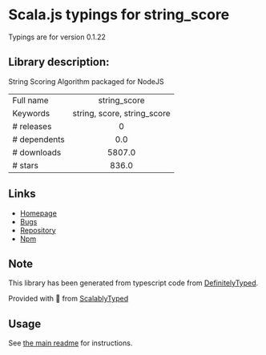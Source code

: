 
# Scala.js typings for string_score

Typings are for version 0.1.22

## Library description:
String Scoring Algorithm packaged for NodeJS

|                    |                 |
| ------------------ | :-------------: |
| Full name          | string_score |
| Keywords           | string, score, string_score |
| # releases         | 0 |
| # dependents       | 0.0 |
| # downloads        | 5807.0 |
| # stars            | 836.0 |

## Links
- [Homepage](https://github.com/joshaven/string_score)
- [Bugs](https://github.com/joshaven/string_score/issues)
- [Repository](https://github.com/joshaven/string_score)
- [Npm](https://www.npmjs.com/package/string_score)
    


## Note
This library has been generated from typescript code from [DefinitelyTyped](https://definitelytyped.org).

Provided with :purple_heart: from [ScalablyTyped](https://github.com/oyvindberg/ScalablyTyped)

## Usage
See [the main readme](../../readme.md) for instructions.


